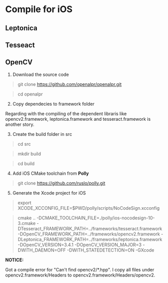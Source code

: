 # Compile for iOS

## Leptonica
## Tesseact
## OpenCV

1. Download the source code

> git clone https://github.com/openalpr/openalpr.git

> cd openalpr

2. Copy dependecies to framework folder

Regarding with the compiling of the dependent libraris like opencv2.framework, leptonica.framework and tesseract.framework is another story.

3. Create the build folder in src

> cd src

> mkdir build

> cd build

4. Add iOS CMake toolchain from **Polly**

> git clone https://github.com/ruslo/polly.git

5. Generate the Xcode project for iOS

> export XCODE_XCCONFIG_FILE=$PWD/polly/scripts/NoCodeSign.xcconfig

> cmake .. -DCMAKE_TOOLCHAIN_FILE=./polly/ios-nocodesign-10-3.cmake  -DTesseract_FRAMEWORK_PATH=../frameworks/tesseract.framework -DOpenCV_FRAMEWORK_PATH=../frameworks/opencv2.framework -DLeptonica_FRAMEWORK_PATH=../frameworks/leptonica.framework -DOpenCV_VERSION=3.4.1 -DOpenCV_VERSION_MAJOR=3  -DWITH_DAEMON=OFF -DWITH_STATEDETECTION=ON -GXcode

**NOTICE:**

Got a compile error for "Can't find opencv2/*.hpp". 
I copy all files under opencv2.framework/Headers to opencv2.framework/Headers/opencv2. 
